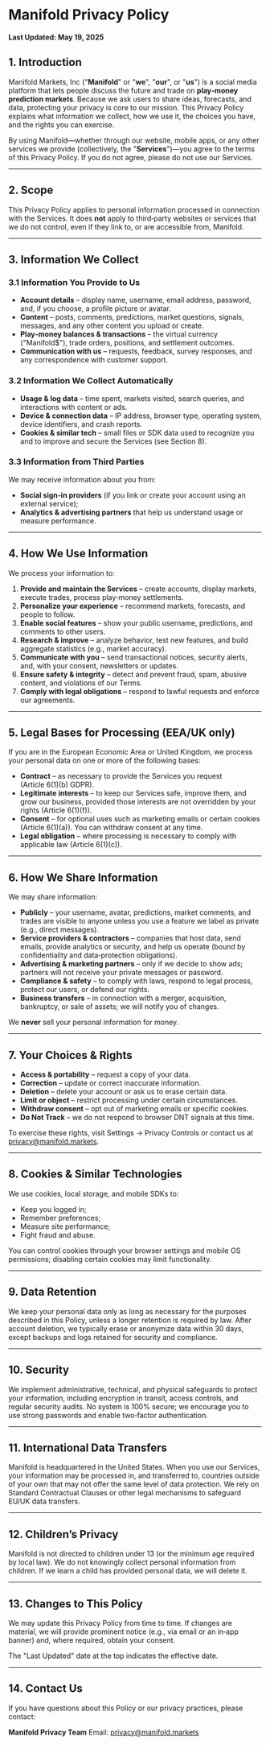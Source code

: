 # Manifold Privacy Policy

**Last Updated: May 19, 2025**

## 1. Introduction

Manifold Markets, Inc ("**Manifold**" or "**we**", "**our**", or "**us**") is a social media platform that lets people discuss the future and trade on **play‑money prediction markets**. Because we ask users to share ideas, forecasts, and data, protecting your privacy is core to our mission.  This Privacy Policy explains what information we collect, how we use it, the choices you have, and the rights you can exercise.

By using Manifold—whether through our website, mobile apps, or any other services we provide (collectively, the "**Services**")—you agree to the terms of this Privacy Policy.  If you do not agree, please do not use our Services.

---

## 2. Scope

This Privacy Policy applies to personal information processed in connection with the Services.  It does **not** apply to third‑party websites or services that we do not control, even if they link to, or are accessible from, Manifold.

---

## 3. Information We Collect

### 3.1 Information You Provide to Us

* **Account details** – display name, username, email address, password, and, if you choose, a profile picture or avatar.
* **Content** – posts, comments, predictions, market questions, signals, messages, and any other content you upload or create.
* **Play‑money balances & transactions** – the virtual currency ("Manifold\$"), trade orders, positions, and settlement outcomes.
* **Communication with us** – requests, feedback, survey responses, and any correspondence with customer support.

### 3.2 Information We Collect Automatically

* **Usage & log data** – time spent, markets visited, search queries, and interactions with content or ads.
* **Device & connection data** – IP address, browser type, operating system, device identifiers, and crash reports.
* **Cookies & similar tech** – small files or SDK data used to recognize you and to improve and secure the Services (see Section 8).

### 3.3 Information from Third Parties

We may receive information about you from:

* **Social sign‑in providers** (if you link or create your account using an external service);
* **Analytics & advertising partners** that help us understand usage or measure performance.

---

## 4. How We Use Information

We process your information to:

1. **Provide and maintain the Services** – create accounts, display markets, execute trades, process play‑money settlements.
2. **Personalize your experience** – recommend markets, forecasts, and people to follow.
3. **Enable social features** – show your public username, predictions, and comments to other users.
4. **Research & improve** – analyze behavior, test new features, and build aggregate statistics (e.g., market accuracy).
5. **Communicate with you** – send transactional notices, security alerts, and, with your consent, newsletters or updates.
6. **Ensure safety & integrity** – detect and prevent fraud, spam, abusive content, and violations of our Terms.
7. **Comply with legal obligations** – respond to lawful requests and enforce our agreements.

---

## 5. Legal Bases for Processing (EEA/UK only)

If you are in the European Economic Area or United Kingdom, we process your personal data on one or more of the following bases:

* **Contract** – as necessary to provide the Services you request (Article 6(1)(b) GDPR).
* **Legitimate interests** – to keep our Services safe, improve them, and grow our business, provided those interests are not overridden by your rights (Article 6(1)(f)).
* **Consent** – for optional uses such as marketing emails or certain cookies (Article 6(1)(a)).  You can withdraw consent at any time.
* **Legal obligation** – where processing is necessary to comply with applicable law (Article 6(1)(c)).

---

## 6. How We Share Information

We may share information:

* **Publicly** – your username, avatar, predictions, market comments, and trades are visible to anyone unless you use a feature we label as private (e.g., direct messages).
* **Service providers & contractors** – companies that host data, send emails, provide analytics or security, and help us operate (bound by confidentiality and data‑protection obligations).
* **Advertising & marketing partners** – only if we decide to show ads; partners will not receive your private messages or password.
* **Compliance & safety** – to comply with laws, respond to legal process, protect our users, or defend our rights.
* **Business transfers** – in connection with a merger, acquisition, bankruptcy, or sale of assets; we will notify you of changes.

We **never** sell your personal information for money.

---

## 7. Your Choices & Rights

* **Access & portability** – request a copy of your data.
* **Correction** – update or correct inaccurate information.
* **Deletion** – delete your account or ask us to erase certain data.
* **Limit or object** – restrict processing under certain circumstances.
* **Withdraw consent** – opt out of marketing emails or specific cookies.
* **Do Not Track** – we do not respond to browser DNT signals at this time.

To exercise these rights, visit Settings → Privacy Controls or contact us at [privacy@manifold.markets](mailto:privacy@manifold.markets).

---

## 8. Cookies & Similar Technologies

We use cookies, local storage, and mobile SDKs to:

* Keep you logged in;
* Remember preferences;
* Measure site performance;
* Fight fraud and abuse.

You can control cookies through your browser settings and mobile OS permissions; disabling certain cookies may limit functionality.

---

## 9. Data Retention

We keep your personal data only as long as necessary for the purposes described in this Policy, unless a longer retention is required by law.  After account deletion, we typically erase or anonymize data within 30 days, except backups and logs retained for security and compliance.

---

## 10. Security

We implement administrative, technical, and physical safeguards to protect your information, including encryption in transit, access controls, and regular security audits.  No system is 100% secure; we encourage you to use strong passwords and enable two‑factor authentication.

---

## 11. International Data Transfers

Manifold is headquartered in the United States.  When you use our Services, your information may be processed in, and transferred to, countries outside of your own that may not offer the same level of data protection.  We rely on Standard Contractual Clauses or other legal mechanisms to safeguard EU/UK data transfers.

---

## 12. Children’s Privacy

Manifold is not directed to children under 13 (or the minimum age required by local law).  We do not knowingly collect personal information from children.  If we learn a child has provided personal data, we will delete it.

---

## 13. Changes to This Policy

We may update this Privacy Policy from time to time.  If changes are material, we will provide prominent notice (e.g., via email or an in‑app banner) and, where required, obtain your consent.

The "Last Updated" date at the top indicates the effective date.

---

## 14. Contact Us

If you have questions about this Policy or our privacy practices, please contact:

**Manifold Privacy Team**
Email: [privacy@manifold.markets](mailto:privacy@manifold.markets)

